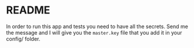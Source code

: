 # README

In order to run this app and tests you need to have all the secrets. Send me the message and I will give you the `master.key` file that you add it in your config/ folder.
